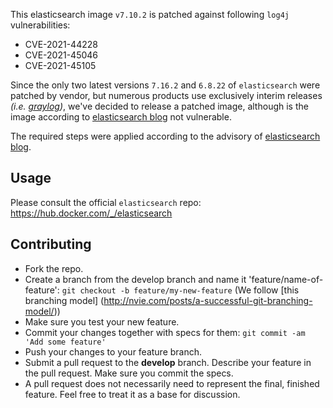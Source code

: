 This elasticsearch image `v7.10.2` is patched against following `log4j` vulnerabilities:
* CVE-2021-44228
* CVE-2021-45046
* CVE-2021-45105

Since the only two latest versions `7.16.2` and `6.8.22` of `elasticsearch` were patched by vendor, but numerous products use exclusively interim releases *(i.e. [graylog](https://hub.docker.com/r/graylog/graylog))*, we've decided to release a patched image, although is the image according to [elasticsearch blog](https://xeraa.net/blog/2021_mitigate-log4j2-log4shell-elasticsearch/) not vulnerable.

The required steps were applied according to the advisory of [elasticsearch blog](https://xeraa.net/blog/2021_mitigate-log4j2-log4shell-elasticsearch/).

## Usage

Please consult the official `elasticsearch` repo: https://hub.docker.com/_/elasticsearch

## Contributing

* Fork the repo.
* Create a branch from the develop branch and name it 'feature/name-of-feature': `git checkout -b feature/my-new-feature` (We follow [this branching model] (http://nvie.com/posts/a-successful-git-branching-model/))
* Make sure you test your new feature.
* Commit your changes together with specs for them: `git commit -am 'Add some feature'`
* Push your changes to your feature branch.
* Submit a pull request to the **develop** branch. Describe your feature in the pull request. Make sure you commit the specs.
* A pull request does not necessarily need to represent the final, finished feature. Feel free to treat it as a base for discussion.
